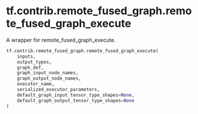 <div itemscope itemtype="http://developers.google.com/ReferenceObject">
<meta itemprop="name" content="tf.contrib.remote_fused_graph.remote_fused_graph_execute" />
<meta itemprop="path" content="Stable" />
</div>

# tf.contrib.remote_fused_graph.remote_fused_graph_execute

A wrapper for remote_fused_graph_execute.

``` python
tf.contrib.remote_fused_graph.remote_fused_graph_execute(
    inputs,
    output_types,
    graph_def,
    graph_input_node_names,
    graph_output_node_names,
    executor_name,
    serialized_executor_parameters,
    default_graph_input_tensor_type_shapes=None,
    default_graph_output_tensor_type_shapes=None
)
```

<!-- Placeholder for "Used in" -->
